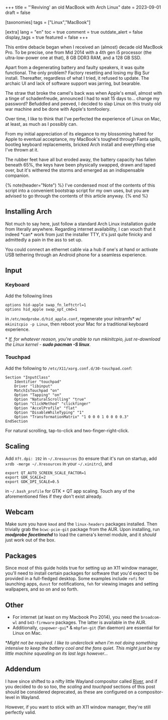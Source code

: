 +++
title = "'Reviving' an old MacBook with Arch Linux"
date = 2023-09-01
draft = false

[taxonomies]
tags = ["Linux","MacBook"]

[extra]
lang = "en"
toc = true
comment = true
outdate_alert = false
display_tags = true
featured = false
+++

This entire debacle began when I received an (almost) decade old MacBook Pro. To be precise, one from Mid 2014 with a 4th gen i5 processor (the ultra-low-power one at that), 8 GB DDR3 RAM, and a 128 GB SSD.

<!--more-->

Apart from a degenerating battery and faulty speakers, it was quite functional. The only problem? Factory resetting and losing my Big Sur install. Thereafter, regardless of what I tried, it refused to update. The archaic UI and lack of software support was jarring, but bearable.

The straw that broke the camel's back was when Apple's email, almost with a tinge of schadenfreude, announced I had to wait 15 days to... change my password? Befuddled and peeved, I decided to slap Linux on this trusty old war machine and be done with Apple's tomfoolery.

Over time, I like to think that I've perfected the experience of Linux on Mac, at least, as much as I possibly can.

From my initial appreciation of its elegance to my blossoming hatred for Apple to eventual acceptance, my MacBook's toughed through Fanta spills, bootleg keyboard replacements, bricked Arch install and everything else I've thrown at it.

The rubber feet have all but eroded away, the battery capacity has fallen beneath 65%, the keys have been physically swapped, drawn and taped over, but it's withered the storms and emerged as an indispensable companion.

{% note(header="Note") %}
I've condensed most of the contents of this script into a convenient bootstrap script for my own uses, but you are advised to go through the contents of this article anyway.
{% end %}

## Installing Arch

Not much to say here, just follow a standard Arch Linux installation guide from literally anywhere. Regarding internet availability, I can vouch that it indeed \*can\* work from just the installer TTY, it's just quite finicky and admittedly a pain in the ass to set up.

You could connect an ethernet cable via a hub if one's at hand or activate USB tethering through an Android phone for a seamless experience.

## Input

### Keyboard

Add the following lines

```
options hid-apple swap_fn_leftctrl=1
options hid_apple swap_opt_cmd=1
```

in `/etc/modprobe.d/hid_apple.conf`, regenerate your initramfs\* w/ `mkinitcpio -p Linux`, then reboot your Mac for a traditional keyboard experience.

\* _If, for whatever reason, you're unable to run mkinitcpio, just re-download the Linux kernel_ - ***sudo pacman -S linux***.

### Touchpad

Add the following to `/etc/X11/xorg.conf.d/30-touchpad.conf`:

```
Section "InputClass"
    Identifier "touchpad"
    Driver "libinput"
    MatchIsTouchpad "on"
    Option "Tapping" "on"
    Option "NaturalScrolling" "true"
    Option "ClickMethod" "clickfinger"
    Option "AccelProfile" "flat"
    Option "DisableWhileTyping" "1"
    Option "TransformationMatrix" "1 0 0 0 1 0 0 0 0.3"
EndSection
```

For natural scrolling, tap-to-click and two-finger-right-click.

## Scaling

Add `Xft.dpi: 192` in `~/.Xresources` (to ensure that it's run on startup, add `xrdb -merge ~/.Xresources` in your `~/.xinitrc`), and

```.bash_profile
export QT_AUTO_SCREEN_SCALE_FACTOR=1
export GDK_SCALE=2
export GDK_DPI_SCALE=0.5
```

in `~/.bash_profile` for GTK + QT app scaling. Touch any of the aforementioned files if they don't exist already.


## Webcam

Make sure you have `kmod` and the `linux-headers` packages installed. Then trivially grab the `bcwc-pcie-git` package from the AUR. Upon installing, run ***modprobe facetimehd*** to load the camera's kernel module, and it *should* just work out of the box.

## Packages

Since most of this guide holds true for setting up an X11 window manager, you'll need to install certain packages for software that you'd expect to be provided in a full-fledged desktop. Some examples include `rofi` for launching apps, `dunst` for notifications, `feh` for viewing images and setting wallpapers, and so on and so forth.

## Other

- For internet (at least on my Macbook Pro 2014), you need the `broadcom-wl` and `b43-firmware` packages. The latter is available in the AUR.
- Additionally, `cpupower-gui`* & `mbpfan-git` (fan daemon) are essential for Linux on Mac.

*_Might not be required. I like to underclock when I'm not doing something intensive to keep the battery cool and the fans quiet. This might just be my little machine squealing on its last legs however..._

## Addendum

I have since shifted to a nifty little Wayland compositor called [River](https://codeberg.org/river/river/), and if you decided to do so too, the _scaling_ and _touchpad_ sections of this post should be considered deprecated, as these are configured on a compositor-level in Wayland.

However, if you want to stick with an X11 window manager, they're still perfectly valid.
